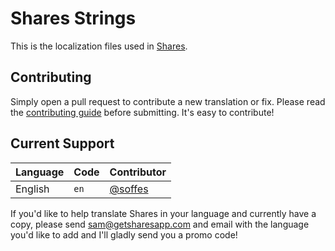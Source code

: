 # Shares Strings

This is the localization files used in [Shares](http://getsharesapp.com).

## Contributing

Simply open a pull request to contribute a new translation or fix. Please read the [contributing guide](Contributing.markdown) before submitting. It's easy to contribute!

## Current Support

Language             | Code      | Contributor
---------------------|-----------|------------
English              | `en`      | [@soffes](https://github.com/soffes)

If you'd like to help translate Shares in your language and currently have a copy, please send <sam@getsharesapp.com> and email with the language you'd like to add and I'll gladly send you a promo code!
